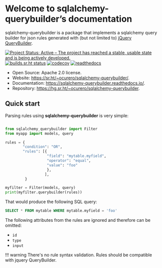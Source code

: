 # Welcome to sqlalchemy-querybuilder’s documentation

sqlalchemy-querybuilder is a package that implements a sqlalchemy query builder for json
rules generated with (but not limited to)
[jQuery QueryBuilder](http://querybuilder.js.org/).

[![Project Status: Active – The project has reached a stable, usable state and is being actively developed.](https://www.repostatus.org/badges/latest/active.svg)](https://www.repostatus.org/#active)
[![builds.sr.ht status](https://builds.sr.ht/~ocurero/sqlalchemy-querybuilder/.build.yml.svg)](https://builds.sr.ht/~ocurero/sqlalchemy-querybuilder/.build.yml?)
[![codecov](https://codecov.io/gh/ocurero/sqlalchemy-querybuilder/branch/master/graph/badge.svg)](https://codecov.io/gh/ocurero/sqlalchemy-querybuilder)
[![readthedocs](https://readthedocs.org/projects/sqlalchemy-querybuilder/badge/?version=latest&style=flat)](https://sqlalchemy-querybuilder.readthedocs.io/)

* Open Source: Apache 2.0 license.
* Website: <https://sr.ht/~ocurero/sqlalchemy-querybuilder/>.
* Documentation: <https://sqlalchemy-querybuilder.readthedocs.io/>.
* Repository: <https://hg.sr.ht/~ocurero/sqlalchemy-querybuilder>.

## Quick start

Parsing rules using **sqlalchemy-querybuilder** is very simple:

```python

from sqlalchemy_querybuilder import Filter
from myapp import models, query

rules = {
        "condition": "OR",
        "rules": [{
                   "field": "mytable.myfield",
                   "operator": "equal",
                   "value": "foo"
                   },
                  ],
         }

myfilter = Filter(models, query)
print(myfilter.querybuilder(rules))
```

That would produce the following SQL query:

```sql
SELECT * FROM mytable WHERE mytable.myfield = 'foo'
```

The following attributes from the rules are ignored and therefore can be omitted:

-   `id`
-   `type`
-   `input`

!!! warning
    There's no rule syntax validation. Rules should be compatible with jquery
    QueryBuilder.
